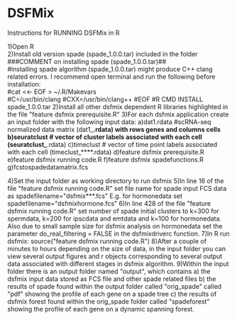 # DSFMix

Instructions for RUNNING DSFMix in R

1)Open R\
2)Install old version spade (spade_1.0.0.tar) included in the folder\
###COMMENT on installing spade (spade_1.0.0.tar)##\
#installing spade algorithm (spade_1.0.0.tar) might produce C++ clang related errors. I recommend open terminal and run the following before installation:\
#cat <<- EOF > ~/.R/Makevars\
#C=/usr/bin/clang
#CXX=/usr/bin/clang++
#EOF
#R CMD INSTALL spade_1.0.0.tar
2)Install all other dsfmix dependent R libraries highlighted in the file "feature dsfmix prerequisite.R"
3)For each dsfmix application create an input folder with the following input data:
a)dat1.rdata #scRNA-seq normalized data matrix (dat1_****.rdata) with rows genes and columns cells
b)seuratclust # vector of cluster labels associated with each cell (seuratclust_****.rdata)
c)timeclust # vector of time point labels associated with each cell (timeclust_****.rdata)
d)feature dsfmix prerequisite.R
e)feature dsfmix running code.R
f)feature dsfmix spadefunctions.R
g)fcstospadedatamatrix.fcs

4)Set the input folder as working directory to run dsfmix
5)In line 16 of the file "feature dsfmix running code.R" set file name for spade input FCS data as spadefilename="dsfmix***.fcs" E.g. for hormonedata set spadefilename="dsfmixhormone.fcs"
6)In line 428 of the file "feature dsfmix running code.R" set number of spade initial clusters to k=300 for spermdata, k=200 for ipscdata and emtdata and k=100 for hormonedata. Also due to small sample size for dsfmix analysis on hormonedata set the parameter do_real_filtering = FALSE in the dsfmixdriverc function.
7)In R run dsfmix:
   source("feature dsfmix running code.R")
8)After a couple of minutes to hours depending on the size of data, in the input folder you can view several output figures and r objects corresponding to several output data associated with different stages in  dsfmix algorithm.
9)Within the input folder there is an output folder named "output", which contains a) the dsfmix input data stored as FCS file and other spade related files
    b) the results of  spade found within the output folder called "orig_spade" called "pdf" showing the profile of each gene on a spade tree
    c) the results of dsfmix forest found within the orig_spade folder called "spadeforest" showing the profile of each gene on a dynamic spanning forest.

